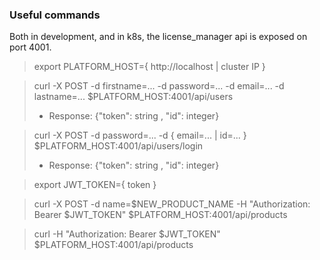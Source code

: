 ### Useful commands

Both in development, and in k8s, the license_manager api is exposed on port 4001.

> export PLATFORM_HOST={ http://localhost | cluster IP }

> curl -X POST -d firstname=... -d password=... -d email=... -d lastname=... $PLATFORM_HOST:4001/api/users
> * Response: {"token": string , "id": integer}

> curl -X POST -d password=... -d { email=... | id=... } $PLATFORM_HOST:4001/api/users/login
> * Response: {"token": string , "id": integer}

> export JWT_TOKEN={ token }

> curl -X POST -d name=$NEW_PRODUCT_NAME -H "Authorization: Bearer $JWT_TOKEN" $PLATFORM_HOST:4001/api/products 

> curl -H "Authorization: Bearer $JWT_TOKEN" $PLATFORM_HOST:4001/api/products
